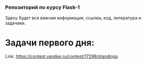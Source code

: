 ### Репозиторий по курсу Flask-1
Здесь будет вся важная информация, ссылки, код, литература и задачаки.

# Задачи первого дня:
Link: https://contest.yandex.ru/contest/17296/standings
